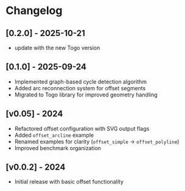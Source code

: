 # Changelog

## [0.2.0] - 2025-10-21
- update with the new Togo version

## [0.1.0] - 2025-09-24
- Implemented graph-based cycle detection algorithm
- Added arc reconnection system for offset segments
- Migrated to Togo library for improved geometry handling

## [v0.05] - 2024
- Refactored offset configuration with SVG output flags
- Added `offset_arcline` example
- Renamed examples for clarity (`offset_simple` → `offset_polyline`)
- Improved benchmark organization

## [v0.0.2] - 2024
- Initial release with basic offset functionality